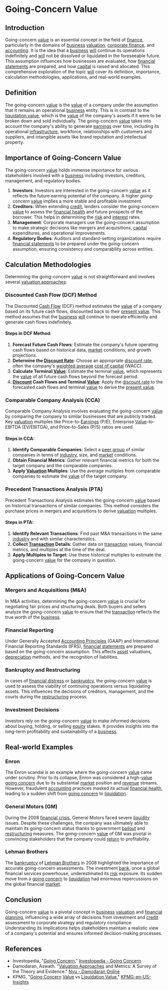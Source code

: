 # Going-Concern Value

## Introduction
Going-concern [value](../v/value.md) is an essential concept in the field of [finance](../f/finance.md), particularly in the domains of [business](../b/business.md) [valuation](../v/valuation.md), [corporate finance](../c/corporate_finance.md), and [accounting](../a/accounting.md). It is the idea that a [business](../b/business.md) [will](../w/will.md) continue its operations indefinitely and [will](../w/will.md) not be dissolved or liquidated in the foreseeable future. This assumption influences how businesses are evaluated, how [financial statements](../f/financial_statements.md) are prepared, and how [capital](../c/capital.md) is raised and allocated. This comprehensive exploration of the topic [will](../w/will.md) cover its definition, importance, calculation methodologies, applications, and real-world examples.

## Definition
The going-concern [value](../v/value.md) is the [value](../v/value.md) of a company under the assumption that it remains an operational [business](../b/business.md) entity. This is in contrast to the [liquidation value](../l/liquidation_value.md), which is the [value](../v/value.md) of the company's assets if it were to be broken down and sold individually. The going-concern [value](../v/value.md) takes into account the company's ability to generate [earnings](../e/earnings.md) over time, including its operational [infrastructure](../i/infrastructure.md), workforce, relationships with customers and suppliers, and intangible assets like brand reputation and intellectual property.

## Importance of Going-Concern Value
The going-concern [value](../v/value.md) holds immense importance for various stakeholders involved with a [business](../b/business.md) including investors, creditors, management, and regulatory bodies.

1. **Investors**: Investors are interested in the going-concern [value](../v/value.md) as it reflects the future earning potential of the company. A higher going-concern [value](../v/value.md) implies a more stable and profitable investment.
2. **Creditors**: When extending [credit](../c/credit.md), lenders consider the going-concern [value](../v/value.md) to assess the [financial health](../f/financial_health.md) and future prospects of the borrower. This helps in determining the [risk](../r/risk.md) and [interest](../i/interest.md) rates.
3. **Management**: Corporate managers use the going-concern assumption to make strategic decisions like mergers and acquisitions, [capital](../c/capital.md) expenditures, and operational improvements.
4. **Regulatory Bodies**: Auditors and standard-setting organizations require [financial statements](../f/financial_statements.md) to be prepared under the going-concern assumption, ensuring consistency and comparability across entities.

## Calculation Methodologies
Determining the going-concern [value](../v/value.md) is not straightforward and involves several [valuation approaches](../v/valuation_approaches.md):

### Discounted Cash Flow (DCF) Method
The Discounted [Cash Flow](../c/cash_flow.md) (DCF) method estimates the [value](../v/value.md) of a company based on its future cash flows, discounted back to their [present value](../p/present_value.md). This method assumes that the [business](../b/business.md) [will](../w/will.md) continue to operate efficiently and generate cash flows indefinitely.

#### Steps in DCF Method:
1. **Forecast Future Cash Flows**: Estimate the company's future operating cash flows based on historical data, [market](../m/market.md) conditions, and growth projections.
2. **Determine the [Discount Rate](../d/discount_rate.md)**: Choose an appropriate [discount rate](../d/discount_rate.md), often the company's [weighted average](../w/weighted_average.md) [cost of capital](../c/cost_of_capital.md) (WACC).
3. **Calculate Terminal [Value](../v/value.md)**: Estimate the terminal [value](../v/value.md), which represents the [value](../v/value.md) of all future cash flows beyond the forecast period.
4. **[Discount](../d/discount.md) Cash Flows and Terminal [Value](../v/value.md)**: Apply the [discount rate](../d/discount_rate.md) to the forecasted cash flows and terminal [value](../v/value.md) to derive the [present value](../p/present_value.md).

### Comparable Company Analysis (CCA)
Comparable Company Analysis involves evaluating the going-concern [value](../v/value.md) by comparing the company to similar businesses that are publicly traded. Key [valuation](../v/valuation.md) multiples like Price-to-[Earnings](../e/earnings.md) (P/E), Enterprise [Value](../v/value.md)-to-EBITDA (EV/EBITDA), and Price-to-Sales (P/S) ratios are used.

#### Steps in CCA:
1. **Identify Comparable Companies**: Select a [peer group](../p/peer_group.md) of similar companies in terms of [industry](../i/industry.md), size, and [market](../m/market.md) conditions.
2. **Obtain Financial Metrics**: Gather relevant financial metrics for both the target company and the comparable companies.
3. **Apply [Valuation](../v/valuation.md) Multiples**: Use the average multiples from comparable companies to estimate the [value](../v/value.md) of the target company.

### Precedent Transactions Analysis (PTA)
Precedent Transactions Analysis estimates the going-concern [value](../v/value.md) based on historical transactions of similar companies. This method considers the purchase prices in mergers and acquisitions to derive [valuation](../v/valuation.md) multiples.

#### Steps in PTA:
1. **Identify Relevant Transactions**: Find past M&A transactions in the same [industry](../i/industry.md) and with similar characteristics.
2. **Collect [Transaction](../t/transaction.md) Details**: Gather data on [transaction](../t/transaction.md) values, financial metrics, and multiples at the time of the deal.
3. **Apply Multiples to Target**: Use these historical multiples to estimate the going-concern [value](../v/value.md) for the company in question.

## Applications of Going-Concern Value

### Mergers and Acquisitions (M&A)
In M&A activities, determining the going-concern [value](../v/value.md) is crucial for negotiating fair prices and structuring deals. Both buyers and sellers analyze the going-concern [value](../v/value.md) to ensure that the [transaction](../t/transaction.md) reflects the true worth of the [business](../b/business.md).

### Financial Reporting
Under Generally Accepted [Accounting Principles](../a/accounting_principles.md) (GAAP) and International Financial Reporting Standards (IFRS), [financial statements](../f/financial_statements.md) are prepared based on the going-concern assumption. This affects [asset](../a/asset.md) valuations, [depreciation](../d/depreciation.md) methods, and the recognition of liabilities.

### Bankruptcy and Restructuring
In cases of [financial distress](../f/financial_distress.md) or [bankruptcy](../b/bankruptcy.md), the going-concern [value](../v/value.md) is used to assess the viability of continuing operations versus liquidating assets. This influences the decisions of creditors, management, and the courts during the [restructuring](../r/restructuring.md) process.

### Investment Decisions
Investors rely on the going-concern [value](../v/value.md) to make informed decisions about buying, holding, or selling [equity](../e/equity.md) stakes. It provides insights into the long-term profitability and sustainability of a [business](../b/business.md).

## Real-world Examples

### Enron
The Enron scandal is an example where the going-concern [value](../v/value.md) came under scrutiny. Prior to its collapse, Enron was considered a high-[value](../v/value.md) [going concern](../g/going_concern.md) due to its substantial [market](../m/market.md) position and [revenue](../r/revenue.md) streams. However, fraudulent [accounting](../a/accounting.md) practices masked its actual [financial health](../f/financial_health.md), leading to a sudden shift from [going concern](../g/going_concern.md) to [liquidation](../l/liquidation.md).

### General Motors (GM)
During the 2008 [financial crisis](../f/financial_crisis.md), General Motors faced severe [liquidity](../l/liquidity.md) issues. Despite these challenges, the company was ultimately able to maintain its going-concern status thanks to government [bailout](../b/bailout.md) and [restructuring](../r/restructuring.md) measures. The going-concern [value](../v/value.md) of GM was pivotal in convincing stakeholders that the company could [return](../r/return.md) to profitability.

### Lehman Brothers
The [bankruptcy](../b/bankruptcy.md) of [Lehman Brothers](../l/lehman_brothers.md) in 2008 highlighted the importance of accurate going-concern assessments. The investment [bank](../b/bank.md), once a global financial services powerhouse, underestimated its [risk](../r/risk.md) exposure. Its sudden move from a [going concern](../g/going_concern.md) to [liquidation](../l/liquidation.md) had enormous repercussions on the global financial [market](../m/market.md).

## Conclusion
Going-concern [value](../v/value.md) is a pivotal concept in [business](../b/business.md) [valuation](../v/valuation.md) and [financial planning](../f/financial_planning.md), influencing a wide array of decisions from investment and [credit](../c/credit.md) assessment to corporate strategy and regulatory compliance. Understanding its implications helps stakeholders maintain a realistic view of a company's potential and ensures informed decision-making processes.

## References
- Investopedia, "[Going Concern](../g/going_concern.md)," [Investopedia - Going Concern](https://www.investopedia.com/terms/g/goingconcern.asp)
- Damodaran, Aswath. "[Valuation Approaches](../v/valuation_approaches.md) and Metrics: A Survey of the Theory and Evidence." [Nyu - Damodaran Online](http://pages.stern.nyu.edu/~adamodar/)
- KPMG, "[Going Concern](../g/going_concern.md) [Value](../v/value.md) vs [Liquidation Value](../l/liquidation_value.md)," [KPMG-en-US-Insights](https://home.kpmg/us/en/home/insights/2020/08/going-concern-and-liquidation-value.html)